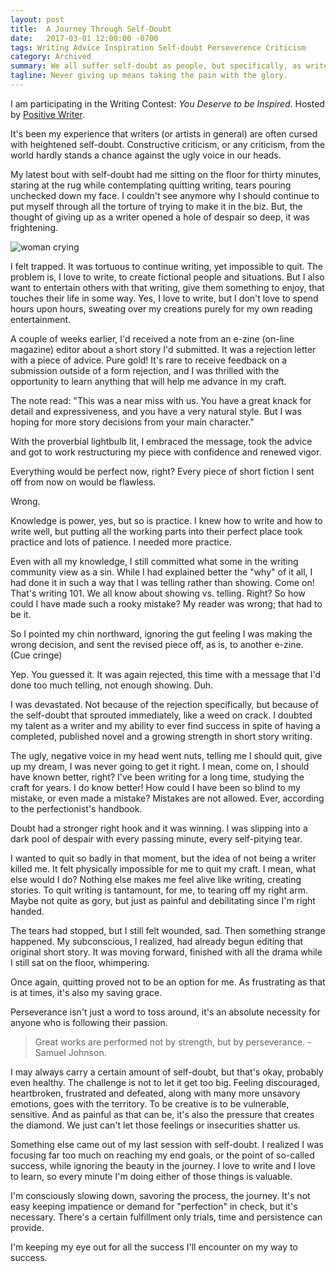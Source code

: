 ```yaml
---
layout: post
title:  A Journey Through Self-Doubt
date:   2017-03-01 12:00:00 -0700
tags: Writing Advice Inspiration Self-doubt Perseverence Criticism
category: Archived
summary: We all suffer self-doubt as people, but specifically, as writers. Using criticism and self-doubt as tools to better your writing is important, but perseverence is vital.
tagline: Never giving up means taking the pain with the glory.
---
```


I am participating in the Writing Contest: *You Deserve to be Inspired*. Hosted by [Positive Writer](http://positivewriter.com/writing-contest-you-deserve-to-be-inspired/).

It's been my experience that writers (or artists in general) are often cursed with heightened self-doubt. Constructive criticism, or any criticism, from the world hardly stands a chance against the ugly voice in our heads.

My latest bout with self-doubt had me sitting on the floor for thirty minutes, staring at the rug while contemplating quitting writing, tears pouring unchecked down my face. I couldn't see anymore why I should continue to put myself through all the torture of trying to make it in the biz. But, the thought of giving up as a writer opened a hole of despair so deep, it was frightening.

![woman crying](https://s-media-cache-ak0.pinimg.com/236x/89/21/c1/8921c12a2fed7b30c017056d4a0f7738.jpg)

I felt trapped. It was tortuous to continue writing, yet impossible to quit. The problem is, I love to write, to create fictional people and situations. But I also want to entertain others with that writing, give them something to enjoy, that touches their life in some way. Yes, I love to write, but I don't love to spend hours upon hours, sweating over my creations purely for my own reading entertainment.

A couple of weeks earlier, I'd received a note from an e-zine (on-line magazine) editor about a short story I'd submitted. It was a rejection letter with a piece of advice. Pure gold! It's rare to receive feedback on a submission outside of a form rejection, and I was thrilled with the opportunity to learn anything that will help me advance in my craft.

The note read: "This was a near miss with us. You have a great knack for detail and expressiveness, and you have a very natural style. But I was hoping for more story decisions from your main character."

With the proverbial lightbulb lit, I embraced the message, took the advice and got to work restructuring my piece with confidence and renewed vigor.

Everything would be perfect now, right? Every piece of short fiction I sent off from now on would be flawless.

Wrong.

Knowledge is power, yes, but so is practice. I knew how to write and how to write well, but putting all the working parts into their perfect place took practice and lots of patience. I needed more practice.

Even with all my knowledge, I still committed what some in the writing community view as a sin. While I had explained better the "why" of it all, I had done it in such a way that I was telling rather than showing. Come on! That's writing 101. We all know about showing vs. telling. Right? So how could I have made such a rooky mistake? My reader was wrong; that had to be it.

So I pointed my chin northward, ignoring the gut feeling I was making the wrong decision, and sent the revised piece off, as is, to another e-zine. (Cue cringe)

Yep. You guessed it. It was again rejected, this time with a message that I'd done too much telling, not enough showing. Duh.

I was devastated. Not because of the rejection specifically, but because of the self-doubt that sprouted immediately, like a weed on crack. I doubted my talent as a writer and my ability to ever find success in spite of having a completed, published novel and a growing strength in short story writing.

The ugly, negative voice in my head went nuts, telling me I should quit, give up my dream, I was never going to get it right. I mean, come on, I should have known better, right?  I've been writing for a long time, studying the craft for years. I do know better! How could I have been so blind to my mistake, or even made a mistake? Mistakes are not allowed. Ever, according to the perfectionist's handbook.

Doubt had a stronger right hook and it was winning. I was slipping into a dark pool of despair with every passing minute, every self-pitying tear.

I wanted to quit so badly in that moment, but the idea of not being a writer killed me. It felt physically impossible for me to quit my craft. I mean, what else would I do? Nothing else makes me feel alive like writing, creating stories. To quit writing is tantamount, for me, to tearing off my right arm. Maybe not quite as gory, but just as painful and debilitating since I'm right handed.

The tears had stopped, but I still felt wounded, sad. Then something strange happened. My subconscious, I realized, had already begun editing that original short story. It was moving forward, finished with all the drama while I still sat on the floor, whimpering.

Once again, quitting proved not to be an option for me. As frustrating as that is at times, it's also my saving grace.

Perseverance isn't just a word to toss around, it's an absolute necessity for anyone who is following their passion.

> Great works are performed not by strength, but by perseverance.
-Samuel Johnson.

I may always carry a certain amount of self-doubt, but that's okay, probably even healthy. The challenge is not to let it get too big. Feeling discouraged, heartbroken, frustrated and defeated, along with many more unsavory emotions, goes with the territory. To be creative is to be vulnerable, sensitive. And as painful as that can be, it's also the pressure that creates the diamond. We just can't let those feelings or insecurities shatter us.

Something else came out of my last session with self-doubt. I realized I was focusing far too much on reaching my end goals, or the point of so-called success, while ignoring the beauty in the journey. I love to write and I love to learn, so every minute I'm doing either of those things is valuable.

I'm consciously slowing down, savoring the process, the journey. It's not easy keeping impatience or demand for "perfection" in check, but it's necessary. There's a certain fulfillment only trials, time and persistence can provide.

I'm keeping my eye out for all the success I'll encounter on my way to success.